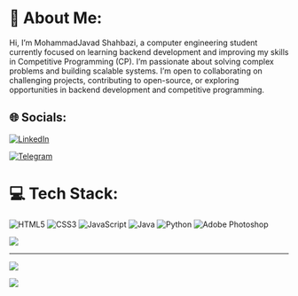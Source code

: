 # 💫 About Me:
Hi, I’m MohammadJavad Shahbazi, a computer engineering student currently focused on learning backend development and improving my skills in Competitive Programming (CP). I’m passionate about solving complex problems and building scalable systems. I’m open to collaborating on challenging projects, contributing to open-source, or exploring opportunities in backend development and competitive programming.

## 🌐 Socials:
[![LinkedIn](https://img.shields.io/badge/LinkedIn-%230077B5.svg?logo=linkedin&logoColor=white)](https://linkedin.com/in/mohammadjavad0-shahbazi) 
<!--[![Instagram](https://img.shields.io/badge/Instagram-E4405F.svg?logo=instagram&logoColor=white)](https://instagram.com/_.mshahbazi._)-->
[![Telegram](https://img.shields.io/badge/Telegram-2CA5E0.svg?logo=telegram&logoColor=white)](https://t.me/mojavadsh)

# 💻 Tech Stack:
![HTML5](https://img.shields.io/badge/html5-%23E34F26.svg?style=for-the-badge&logo=html5&logoColor=white) ![CSS3](https://img.shields.io/badge/css3-%231572B6.svg?style=for-the-badge&logo=css3&logoColor=white) ![JavaScript](https://img.shields.io/badge/javascript-%23323330.svg?style=for-the-badge&logo=javascript&logoColor=%23F7DF1E) ![Java](https://img.shields.io/badge/java-%23ED8B00.svg?style=for-the-badge&logo=openjdk&logoColor=white) ![Python](https://img.shields.io/badge/python-3670A0?style=for-the-badge&logo=python&logoColor=ffdd54) ![Adobe Photoshop](https://img.shields.io/badge/adobe%20photoshop-%2331A8FF.svg?style=for-the-badge&logo=adobe%20photoshop&logoColor=white)
<!--# 📊 GitHub Stats:
![](https://github-readme-stats.vercel.app/api?username=MoJavadSh&theme=vue-dark&hide_border=false&include_all_commits=true&count_private=false)<br/>-->
![](https://github-readme-stats.vercel.app/api/top-langs/?username=MoJavadSh&theme=vue-dark&hide_border=false&include_all_commits=true&count_private=false&layout=compact)

---
[![](https://visitcount.itsvg.in/api?id=MoJavadSh&icon=8&color=0)](https://visitcount.itsvg.in)

[![](https://github-readme-streak-stats.herokuapp.com?user=mojavadsh&theme=onedark&hide_border=true)](https://git.io/streak-stats)
